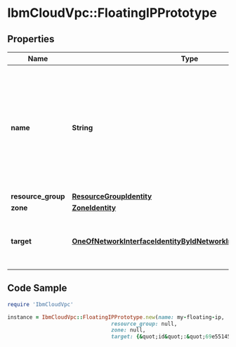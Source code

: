 # IbmCloudVpc::FloatingIPPrototype

## Properties

Name | Type | Description | Notes
------------ | ------------- | ------------- | -------------
**name** | **String** | The unique user-defined name for this floating IP. If unspecified, the name will be a hyphenated list of randomly-selected words. | [optional] 
**resource_group** | [**ResourceGroupIdentity**](ResourceGroupIdentity.md) |  | [optional] 
**zone** | [**ZoneIdentity**](ZoneIdentity.md) |  | 
**target** | [**OneOfNetworkInterfaceIdentityByIdNetworkInterfaceIdentityByHref**](OneOfNetworkInterfaceIdentityByIdNetworkInterfaceIdentityByHref.md) | The network interface this floating IP is to be bound to. | 

## Code Sample

```ruby
require 'IbmCloudVpc'

instance = IbmCloudVpc::FloatingIPPrototype.new(name: my-floating-ip,
                                 resource_group: null,
                                 zone: null,
                                 target: {&quot;id&quot;:&quot;69e55145-cc7d-4d8e-9e1f-cc3fb60b1793&quot;})
```


